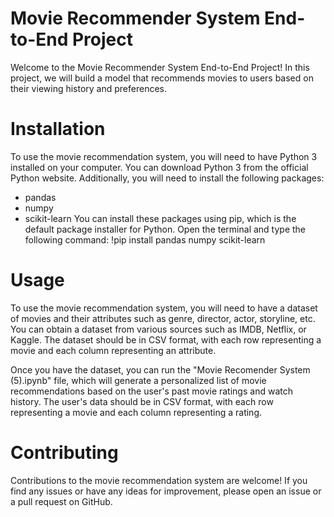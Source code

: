# Movie Recommender System End-to-End Project
Welcome to the Movie Recommender System End-to-End Project! In this project, we will build a model that recommends movies to users based on their viewing history and preferences. 

# Installation
To use the movie recommendation system, you will need to have Python 3 installed on your computer. You can download Python 3 from the official Python website. Additionally, you will need to install the following packages:

- pandas
- numpy
- scikit-learn
You can install these packages using pip, which is the default package installer for Python. Open the terminal and type the following command:
!pip install pandas numpy scikit-learn
# Usage
To use the movie recommendation system, you will need to have a dataset of movies and their attributes such as genre, director, actor, storyline, etc. You can obtain a dataset from various sources such as IMDB, Netflix, or Kaggle. The dataset should be in CSV format, with each row representing a movie and each column representing an attribute.

Once you have the dataset, you can run the "Movie Recomender System (5).ipynb" file, which will generate a personalized list of movie recommendations based on the user's past movie ratings and watch history. The user's data should be in CSV format, with each row representing a movie and each column representing a rating.

# Contributing
Contributions to the movie recommendation system are welcome! If you find any issues or have any ideas for improvement, please open an issue or a pull request on GitHub.
